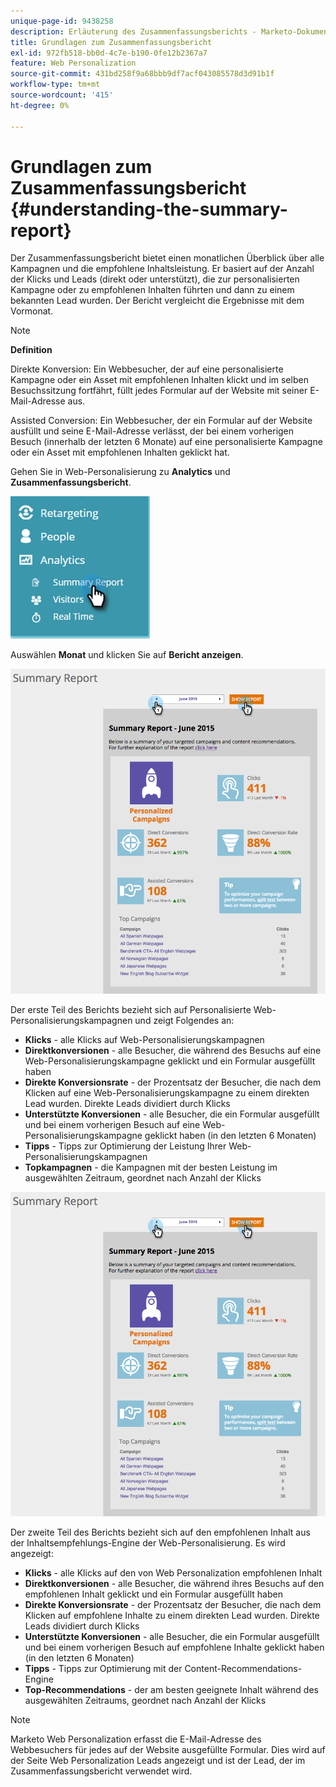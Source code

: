 ```yaml
---
unique-page-id: 9438258
description: Erläuterung des Zusammenfassungsberichts - Marketo-Dokumente - Produktdokumentation
title: Grundlagen zum Zusammenfassungsbericht
exl-id: 972fb518-bb0d-4c7e-b190-0fe12b2367a7
feature: Web Personalization
source-git-commit: 431bd258f9a68bbb9df7acf043085578d3d91b1f
workflow-type: tm+mt
source-wordcount: '415'
ht-degree: 0%

---
```


# Grundlagen zum Zusammenfassungsbericht {#understanding-the-summary-report}

Der Zusammenfassungsbericht bietet einen monatlichen Überblick über alle Kampagnen und die empfohlene Inhaltsleistung. Er basiert auf der Anzahl der Klicks und Leads (direkt oder unterstützt), die zur personalisierten Kampagne oder zu empfohlenen Inhalten führten und dann zu einem bekannten Lead wurden. Der Bericht vergleicht die Ergebnisse mit dem Vormonat.

>[!NOTE]
>
>**Definition**
>
>Direkte Konversion: Ein Webbesucher, der auf eine personalisierte Kampagne oder ein Asset mit empfohlenen Inhalten klickt und im selben Besuchssitzung fortfährt, füllt jedes Formular auf der Website mit seiner E-Mail-Adresse aus.
>
>Assisted Conversion: Ein Webbesucher, der ein Formular auf der Website ausfüllt und seine E-Mail-Adresse verlässt, der bei einem vorherigen Besuch (innerhalb der letzten 6 Monate) auf eine personalisierte Kampagne oder ein Asset mit empfohlenen Inhalten geklickt hat.

Gehen Sie in Web-Personalisierung zu **Analytics** und **Zusammenfassungsbericht**.

![](assets/image2016-4-6-10-3a15-3a58.png)

Auswählen **Monat** und klicken Sie auf **Bericht anzeigen**.

![](assets/2.png)

Der erste Teil des Berichts bezieht sich auf Personalisierte Web-Personalisierungskampagnen und zeigt Folgendes an:

* **Klicks** - alle Klicks auf Web-Personalisierungskampagnen
* **Direktkonversionen** - alle Besucher, die während des Besuchs auf eine Web-Personalisierungskampagne geklickt und ein Formular ausgefüllt haben
* **Direkte Konversionsrate** - der Prozentsatz der Besucher, die nach dem Klicken auf eine Web-Personalisierungskampagne zu einem direkten Lead wurden. Direkte Leads dividiert durch Klicks
* **Unterstützte Konversionen** - alle Besucher, die ein Formular ausgefüllt und bei einem vorherigen Besuch auf eine Web-Personalisierungskampagne geklickt haben (in den letzten 6 Monaten)
* **Tipps** - Tipps zur Optimierung der Leistung Ihrer Web-Personalisierungskampagnen
* **Topkampagnen** - die Kampagnen mit der besten Leistung im ausgewählten Zeitraum, geordnet nach Anzahl der Klicks

![](assets/3.png)

Der zweite Teil des Berichts bezieht sich auf den empfohlenen Inhalt aus der Inhaltsempfehlungs-Engine der Web-Personalisierung. Es wird angezeigt:

* **Klicks** - alle Klicks auf den von Web Personalization empfohlenen Inhalt
* **Direktkonversionen** - alle Besucher, die während ihres Besuchs auf den empfohlenen Inhalt geklickt und ein Formular ausgefüllt haben
* **Direkte Konversionsrate** - der Prozentsatz der Besucher, die nach dem Klicken auf empfohlene Inhalte zu einem direkten Lead wurden. Direkte Leads dividiert durch Klicks
* **Unterstützte Konversionen** - alle Besucher, die ein Formular ausgefüllt und bei einem vorherigen Besuch auf empfohlene Inhalte geklickt haben (in den letzten 6 Monaten)
* **Tipps** - Tipps zur Optimierung mit der Content-Recommendations-Engine
* **Top-Recommendations** - der am besten geeignete Inhalt während des ausgewählten Zeitraums, geordnet nach Anzahl der Klicks

>[!NOTE]
>
>Marketo Web Personalization erfasst die E-Mail-Adresse des Webbesuchers für jedes auf der Website ausgefüllte Formular. Dies wird auf der Seite Web Personalization Leads angezeigt und ist der Lead, der im Zusammenfassungsbericht verwendet wird.
